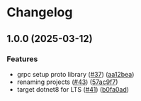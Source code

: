 # Changelog

## 1.0.0 (2025-03-12)


### Features

* grpc setup proto library ([#37](https://github.com/pataruco/singularity-tag-test/issues/37)) ([aa12bea](https://github.com/pataruco/singularity-tag-test/commit/aa12bea8d6a7864a00088e5eb5b01dc7b5cc8033))
* renaming projects ([#43](https://github.com/pataruco/singularity-tag-test/issues/43)) ([57ac9f7](https://github.com/pataruco/singularity-tag-test/commit/57ac9f7ac82a0ea3a184978ba423a07aa0d29cc3))
* target dotnet8 for LTS ([#41](https://github.com/pataruco/singularity-tag-test/issues/41)) ([b0fa0ad](https://github.com/pataruco/singularity-tag-test/commit/b0fa0ad05ace1ea15778deb2ec45572859b3aee4))
